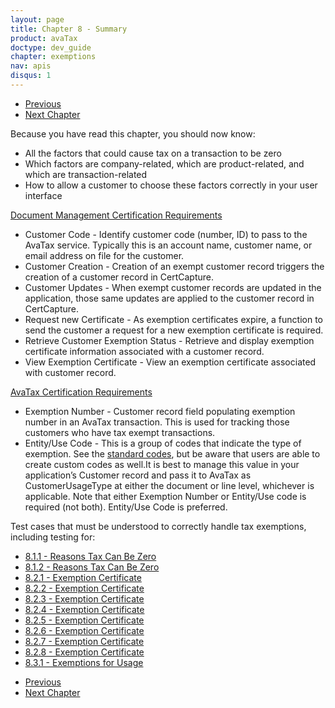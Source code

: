 ```yaml
---
layout: page
title: Chapter 8 - Summary
product: avaTax
doctype: dev_guide
chapter: exemptions
nav: apis
disqus: 1
---
```

<ul class="pager">
  <li class="previous"><a href="/avatax/dev-guide/exemptions/exemptions-for-usage/"><i class="glyphicon glyphicon-chevron-left"></i>Previous</a></li>
  <li class="next"><a href="/avatax/dev-guide/locations/">Next Chapter<i class="glyphicon glyphicon-chevron-right"></i></a></li>
</ul>

Because you have read this chapter, you should now know: 
<ul class="dev-guide-list">
    <li>All the factors that could cause tax on a transaction to be zero</li>
    <li>Which factors are company-related, which are product-related, and which are transaction-related</li>
    <li>How to allow a customer to choose these factors correctly in your user interface</li>
</ul>

<div class="dev-guide-certification">
<div class="dev-guide-certification-heading"><a href="/certification/avatax/use-tax/">Document Management Certification Requirements</a></div>
<div class="dev-guide-certification-content">
    <ul class="dev-guide-list">
        <li>Customer Code - Identify customer code (number, ID) to pass to the AvaTax service. Typically this is an account name, customer name, or email address on file for the customer.</li>
        <li>Customer Creation - Creation of an exempt customer record triggers the creation of a customer record in CertCapture.</li>
        <li>Customer Updates - When exempt customer records are updated in the application, those same updates are applied to the customer record in CertCapture.</li>
        <li>Request new Certificate - As exemption certificates expire, a function to send the customer a request for a new exemption certificate is required.</li>
        <li>Retrieve Customer Exemption Status - Retrieve and display exemption certificate information associated with a customer record.</li>
        <li>View Exemption Certificate - View an exemption certificate associated with customer record.</li>
    </ul>
</div>
</div>

<div class="dev-guide-certification">
<div class="dev-guide-certification-heading"><a href="/certification/avatax/use-tax/">AvaTax Certification Requirements</a></div>
<div class="dev-guide-certification-content">
    <ul class="dev-guide-list">
        <li>Exemption Number - Customer record field populating exemption number in an AvaTax transaction. This is used for tracking those customers who have tax exempt transactions.</li>
        <li>Entity/Use Code - This is a group of codes that indicate the type of exemption.  See the <a class="dev-guide-link" href="/avatax/handling-tax-exempt-customers/">standard codes</a>, but be aware that users are able to create custom codes as well.It is best to manage this value in your application’s Customer record and pass it to AvaTax as CustomerUsageType at either the document or line level, whichever is applicable. Note that either Exemption Number or Entity/Use code is required (not both). Entity/Use Code is preferred.</li>
    </ul>
</div>
</div>


Test cases that must be understood to correctly handle tax exemptions, including testing for:
<ul class="dev-guide-list">
    <li><a class="dev-guide-link" href="/avatax/dev-guide/exemptions/reasons-tax-can-be-zero/#test1">8.1.1 - Reasons Tax Can Be Zero</a></li>
    <li><a class="dev-guide-link" href="/avatax/dev-guide/exemptions/reasons-tax-can-be-zero/#test2">8.1.2 - Reasons Tax Can Be Zero</a></li>
    <li><a class="dev-guide-link" href="/avatax/dev-guide/exemptions/exemption-certificate/#test1">8.2.1 - Exemption Certificate</a></li>
    <li><a class="dev-guide-link" href="/avatax/dev-guide/exemptions/exemption-certificate/#test2">8.2.2 - Exemption Certificate</a></li>
    <li><a class="dev-guide-link" href="/avatax/dev-guide/exemptions/exemption-certificate/#test3">8.2.3 - Exemption Certificate</a></li>
    <li><a class="dev-guide-link" href="/avatax/dev-guide/exemptions/exemption-certificate/#test4">8.2.4 - Exemption Certificate</a></li>
    <li><a class="dev-guide-link" href="/avatax/dev-guide/exemptions/exemption-certificate/#test5">8.2.5 - Exemption Certificate</a></li>
    <li><a class="dev-guide-link" href="/avatax/dev-guide/exemptions/exemption-certificate/#test6">8.2.6 - Exemption Certificate</a></li>
    <li><a class="dev-guide-link" href="/avatax/dev-guide/exemptions/exemption-certificate/#test7">8.2.7 - Exemption Certificate</a></li>
    <li><a class="dev-guide-link" href="/avatax/dev-guide/exemptions/exemption-certificate/#test8">8.2.8 - Exemption Certificate</a></li>
    <li><a class="dev-guide-link" href="/avatax/dev-guide/exemptions/exemptions-for-usage/#test1">8.3.1 - Exemptions for Usage</a></li>
</ul>

<ul class="pager">
  <li class="previous"><a href="/avatax/dev-guide/exemptions/exemptions-for-usage/"><i class="glyphicon glyphicon-chevron-left"></i>Previous</a></li>
  <li class="next"><a href="/avatax/dev-guide/locations/">Next Chapter<i class="glyphicon glyphicon-chevron-right"></i></a></li>
</ul>